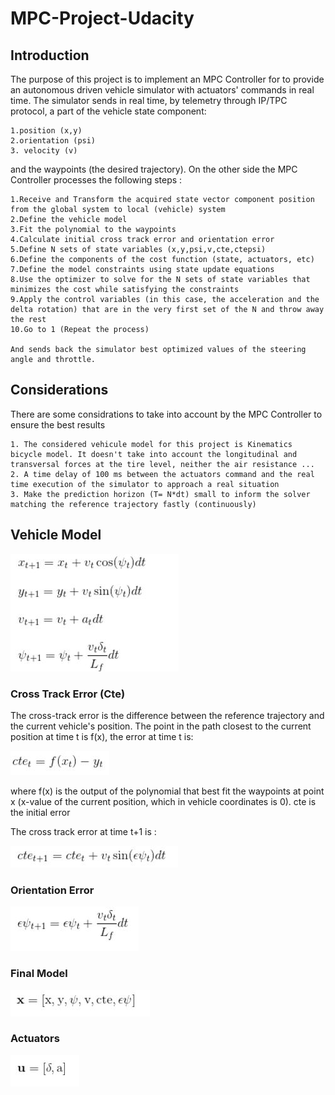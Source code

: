 # MPC-Project-Udacity

[//]: # (Image References)
[modelstate]: ./img/modelstate.JPG
[cte]: ./img/cte.JPG
[cte1]: ./img/cte1.JPG
[actuators]: ./img/actuators.JPG
[orientationerror]: ./img/orientationerror.JPG
[finalmodel]: ./img/finalmodel.JPG


## Introduction  

The purpose of this project is to implement an MPC Controller for to provide an autonomous driven vehicle simulator with actuators' commands in real time. The simulator sends in real time, by telemetry through IP/TPC protocol, a part of the vehicle state component:

    1.position (x,y)
    2.orientation (psi)
    3. velocity (v)
and the waypoints (the desired trajectory). On the other side the MPC Controller processes the following steps :

    1.Receive and Transform the acquired state vector component position from the global system to local (vehicle) system
    2.Define the vehicle model
    3.Fit the polynomial to the waypoints
    4.Calculate initial cross track error and orientation error
    5.Define N sets of state variables (x,y,psi,v,cte,ctepsi)
    6.Define the components of the cost function (state, actuators, etc)
    7.Define the model constraints using state update equations
    8.Use the optimizer to solve for the N sets of state variables that minimizes the cost while satisfying the constraints
    9.Apply the control variables (in this case, the acceleration and the delta rotation) that are in the very first set of the N and throw away the rest
    10.Go to 1 (Repeat the process)
    
    And sends back the simulator best optimized values of the steering angle and throttle.
    
## Considerations 

There are some considrations to take into account by the MPC Controller to ensure the best results 

    1. The considered vehicule model for this project is Kinematics bicycle model. It doesn't take into account the longitudinal and transversal forces at the tire level, neither the air resistance ...
    2. A time delay of 100 ms between the actuators command and the real time execution of the simulator to approach a real situation
    3. Make the prediction horizon (T= N*dt) small to inform the solver matching the reference trajectory fastly (continuously)

## Vehicle Model
![Model State][modelstate]

### Cross Track Error (Cte)

The cross-track error is the difference between the reference trajectory and the current vehicle's position. The point in the path closest to the current position at time t is f(x), the error at time t is:

![CTE][cte]

where f(x) is the output of the polynomial that best fit the waypoints at point x (x-value of the current position, which in vehicle coordinates is 0). cte is the initial error

The cross track error at time t+1 is :

![CTE1][cte1]

### Orientation Error
![Orientation Error][orientationerror]

### Final Model
![Final Model][finalmodel]

### Actuators
![Actuators][actuators]


